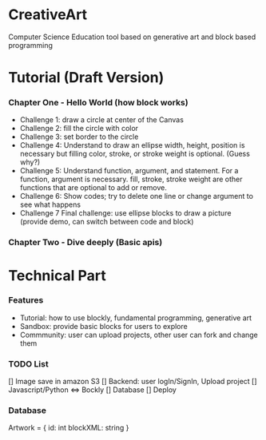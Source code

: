 # CreativeArt
Computer Science Education tool based on generative art and block based programming

# Tutorial (Draft Version)
### Chapter One - Hello World (how block works)
- Challenge 1: draw a circle at center of the Canvas
- Challenge 2: fill the circle with color
- Challenge 3: set border to the circle
- Challenge 4: Understand to draw an ellipse width, height, position is necessary but filling color, stroke, or stroke weight is optional. (Guess why?)
- Challenge 5: Understand function, argument, and statement. For a function, argument is necessary. fill, stroke, stroke weight are other functions that are optional to add or remove.
- Challenge 6: Show codes; try to delete one line or change argument to see what happens
- Challenge 7 Final challenge: use ellipse blocks to draw a picture (provide demo, can switch between code and block)

### Chapter Two - Dive deeply (Basic apis)


# Technical Part
### Features
- Tutorial: how to use blockly, fundamental programming, generative art
- Sandbox: provide basic blocks for users to explore
- Commmunity: user can upload projects, other user can fork and change them

### TODO List
[] Image save in amazon S3
[] Backend: user logIn/SignIn, Upload project
[] Javascript/Python <=> Bockly
[] Database
[] Deploy

### Database
Artwork = {
	id: int
	blockXML: string
}
